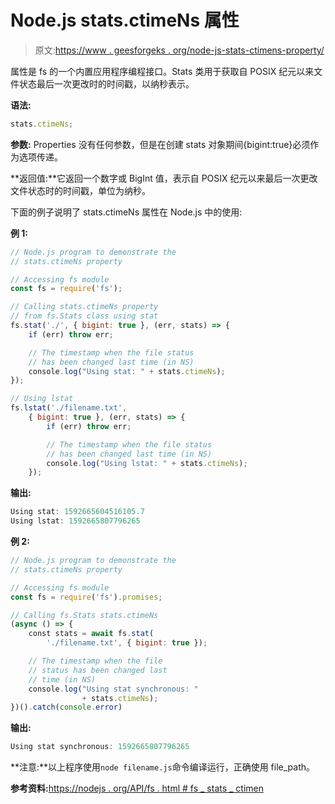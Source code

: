 # Node.js stats.ctimeNs 属性

> 原文:[https://www . geesforgeks . org/node-js-stats-ctimens-property/](https://www.geeksforgeeks.org/node-js-stats-ctimens-property/)

属性是 fs 的一个内置应用程序编程接口。Stats 类用于获取自 POSIX 纪元以来文件状态最后一次更改时的时间戳，以纳秒表示。

**语法:**

```js
stats.ctimeNs;
```

**参数:** Properties 没有任何参数，但是在创建 stats 对象期间{bigint:true}必须作为选项传递。

**返回值:**它返回一个数字或 BigInt 值，表示自 POSIX 纪元以来最后一次更改文件状态时的时间戳，单位为纳秒。

下面的例子说明了 stats.ctimeNs 属性在 Node.js 中的使用:

**例 1:**

```js
// Node.js program to demonstrate the   
// stats.ctimeNs property

// Accessing fs module
const fs = require('fs');

// Calling stats.ctimeNs property
// from fs.Stats class using stat
fs.stat('./', { bigint: true }, (err, stats) => {
    if (err) throw err;

    // The timestamp when the file status
    // has been changed last time (in NS)
    console.log("Using stat: " + stats.ctimeNs);
});

// Using lstat
fs.lstat('./filename.txt',
    { bigint: true }, (err, stats) => {
        if (err) throw err;

        // The timestamp when the file status
        // has been changed last time (in NS)
        console.log("Using lstat: " + stats.ctimeNs);
    });
```

**输出:**

```js
Using stat: 1592665604516105.7
Using lstat: 1592665807796265

```

**例 2:**

```js
// Node.js program to demonstrate the   
// stats.ctimeNs property

// Accessing fs module
const fs = require('fs').promises;

// Calling fs.Stats stats.ctimeNs
(async () => {
    const stats = await fs.stat(
        './filename.txt', { bigint: true });

    // The timestamp when the file
    // status has been changed last
    // time (in NS)
    console.log("Using stat synchronous: "
                + stats.ctimeNs);
})().catch(console.error)
```

**输出:**

```js
Using stat synchronous: 1592665807796265

```

**注意:**以上程序使用`node filename.js`命令编译运行，正确使用 file_path。

**参考资料:**[https://nodejs . org/API/fs . html # fs _ stats _ ctimen](https://nodejs.org/api/fs.html#fs_stats_ctimens)